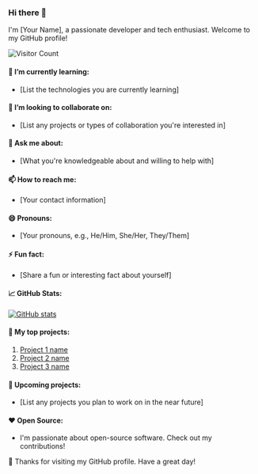 ### Hi there 👋

I'm [Your Name], a passionate developer and tech enthusiast. Welcome to my GitHub profile!

![Visitor Count](https://profile-counter.glitch.me/TalosTheMinoan/count.svg)

#### 🌱 I’m currently learning:
- [List the technologies you are currently learning]

#### 👯 I’m looking to collaborate on:
- [List any projects or types of collaboration you're interested in]

#### 💬 Ask me about:
- [What you're knowledgeable about and willing to help with]

#### 📫 How to reach me:
- [Your contact information]

#### 😄 Pronouns:
- [Your pronouns, e.g., He/Him, She/Her, They/Them]

#### ⚡ Fun fact:
- [Share a fun or interesting fact about yourself]

#### 📈 GitHub Stats:
[![GitHub stats](https://github-readme-stats.vercel.app/api?username=TalosTheMinoan)](https://github.com/TalosTheMinoan)

#### 💼 My top projects:
1. [Project 1 name](https://github.com/TalosTheMinoan/Project1)
2. [Project 2 name](https://github.com/TalosTheMinoan/Project2)
3. [Project 3 name](https://github.com/TalosTheMinoan/Project3)

#### 🚀 Upcoming projects:
- [List any projects you plan to work on in the near future]

#### ❤️ Open Source:
- I'm passionate about open-source software. Check out my contributions!

🎉 Thanks for visiting my GitHub profile. Have a great day!
